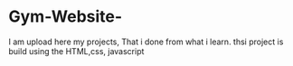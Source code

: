 # Gym-Website-
I am upload here my projects, That i done from what i learn. thsi project is build using the HTML,css, javascript
